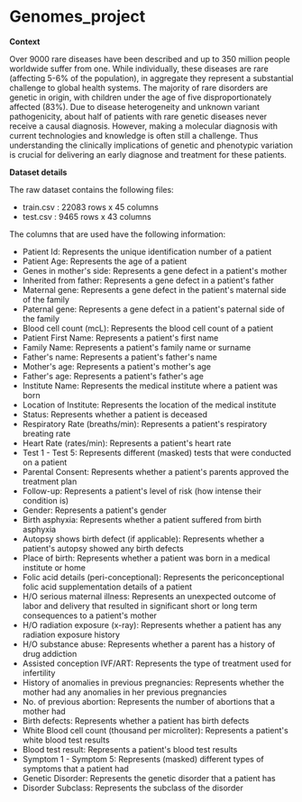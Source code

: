 # Genomes_project

**Context**

Over 9000 rare diseases have been described and up to 350 million people worldwide suffer from one. While individually, these diseases are rare (affecting 5-6% of the population),  in aggregate they represent a substantial challenge to global health systems. The majority of rare disorders are genetic in origin, with children under the age of five disproportionately affected (83%). Due to disease heterogeneity and unknown variant pathogenicity, about half of patients with rare genetic diseases never receive a causal diagnosis. However, making a molecular diagnosis with current technologies and knowledge is often still a challenge.
Thus understanding the clinically implications of genetic and phenotypic variation is crucial for delivering an early diagnose and treatment for these patients.

**Dataset details**

The raw dataset contains the following files:
- train.csv : 22083 rows x 45 columns
- test.csv : 9465 rows x 43 columns

The columns that are used have the following information:
- Patient Id: Represents the unique identification number of a patient
- Patient Age: Represents the age of a patient
- Genes in mother's side: Represents a gene defect in a patient's mother
- Inherited from father: Represents a gene defect in a patient's father
- Maternal gene: Represents a gene defect in the patient's maternal side of the family
- Paternal gene: Represents a gene defect in a patient's paternal side of the family
- Blood cell count (mcL): Represents the blood cell count of a patient
- Patient First Name: Represents a patient's first name
- Family Name: Represents a patient's family name or surname
- Father's name: Represents a patient's father's name
- Mother's age: Represents a patient's mother's age
- Father's age: Represents a patient's father's age
- Institute Name: Represents the medical institute where a patient was born
- Location of Institute: Represents the location of the medical institute
- Status: Represents whether a patient is deceased
- Respiratory Rate (breaths/min): Represents a patient's respiratory breating rate
- Heart Rate (rates/min): Represents a patient's heart rate
- Test 1 - Test 5: Represents different (masked) tests that were conducted on a patient
- Parental Consent: Represents whether a patient's parents approved the treatment plan
- Follow-up: Represents a patient's level of risk (how intense their condition is)
- Gender: Represents a patient's gender
- Birth asphyxia: Represents whether a patient suffered from birth asphyxia
- Autopsy shows birth defect (if applicable): Represents whether a patient's autopsy showed any birth defects
- Place of birth: Represents whether a patient was born in a medical institute or home
- Folic acid details (peri-conceptional): Represents the periconceptional folic acid supplementation details of a patient
- H/O serious maternal illness: Represents an unexpected outcome of labor and delivery that resulted in significant short or long term consequences to a patient's mother
- H/O radiation exposure (x-ray): Represents whether a patient has any radiation exposure history
- H/O substance abuse: Represents whether a parent has a history of drug addiction
- Assisted conception IVF/ART: Represents the type of treatment used for infertility
- History of anomalies in previous pregnancies: Represents whether the mother had any anomalies in her previous pregnancies
- No. of previous abortion: Represents the number of abortions that a mother had
- Birth defects: Represents whether a patient has birth defects
- White Blood cell count (thousand per microliter): Represents a patient's white blood test results
- Blood test result: Represents a patient's blood test results
- Symptom 1 - Symptom 5: Represents (masked) different types of symptoms that a patient had
- Genetic Disorder: Represents the genetic disorder that a patient has
- Disorder Subclass: Represents the subclass of the disorder
